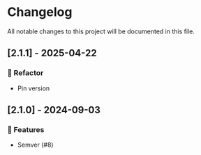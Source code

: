 # Changelog

All notable changes to this project will be documented in this file.

## [2.1.1] - 2025-04-22

### 🚜 Refactor

- Pin version

## [2.1.0] - 2024-09-03

### 🚀 Features

- Semver (#8)

<!-- generated by git-cliff -->
